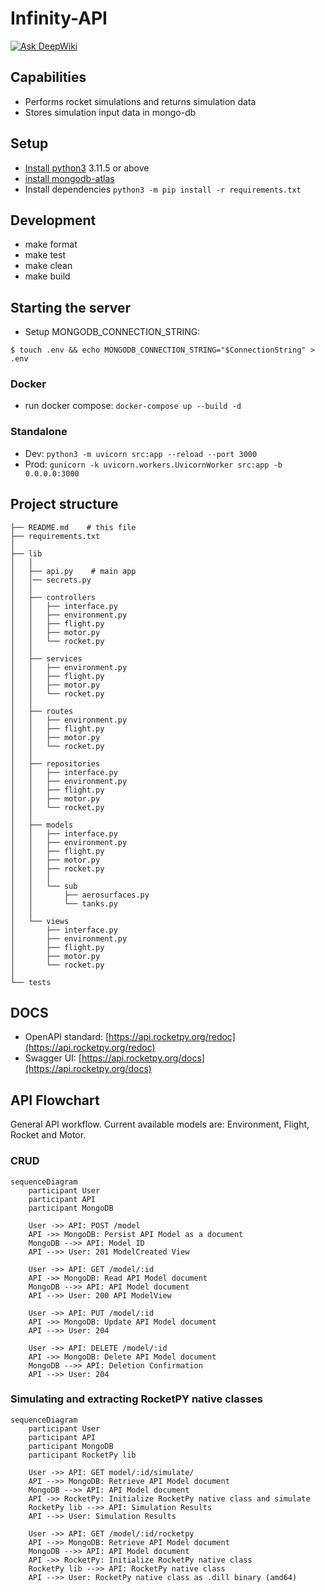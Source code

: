 # Infinity-API

[![Ask DeepWiki](https://deepwiki.com/badge.svg)](https://deepwiki.com/RocketPy-Team/Infinity-API)

## Capabilities
- Performs rocket simulations and returns simulation data
- Stores simulation input data in mongo-db

## Setup
- [Install python3](https://www.python.org/downloads/) 3.11.5 or above
- [install mongodb-atlas](https://www.mongodb.com/try/download/community)
- Install dependencies `python3 -m pip install -r requirements.txt`

## Development
- make format
- make test
- make clean
- make build

## Starting the server
- Setup MONGODB_CONNECTION_STRING:
```
$ touch .env && echo MONGODB_CONNECTION_STRING="$ConnectionString" > .env
```

### Docker
- run docker compose: `docker-compose up --build -d`

### Standalone 
- Dev: `python3 -m uvicorn src:app --reload --port 3000`
- Prod: `gunicorn -k uvicorn.workers.UvicornWorker src:app -b 0.0.0.0:3000`

## Project structure
```
├── README.md    # this file
├── requirements.txt
│   
├── lib
│   │   
│   ├── api.py    # main app
│   │── secrets.py
│   │   
│   ├── controllers
│   │   ├── interface.py
│   │   ├── environment.py
│   │   ├── flight.py
│   │   ├── motor.py
│   │   └── rocket.py
│   │   
│   ├── services 
│   │   ├── environment.py
│   │   ├── flight.py
│   │   ├── motor.py
│   │   └── rocket.py
│   │   
│   ├── routes 
│   │   ├── environment.py
│   │   ├── flight.py
│   │   ├── motor.py
│   │   └── rocket.py
│   │   
│   ├── repositories
│   │   ├── interface.py
│   │   ├── environment.py
│   │   ├── flight.py
│   │   ├── motor.py
│   │   └── rocket.py
│   │   
│   ├── models
│   │   ├── interface.py
│   │   ├── environment.py
│   │   ├── flight.py
│   │   ├── motor.py
│   │   ├── rocket.py
│   │   │   
│   │   └── sub
│   │       ├── aerosurfaces.py
│   │       └── tanks.py
│   │   
│   └── views
│       ├── interface.py
│       ├── environment.py
│       ├── flight.py
│       ├── motor.py
│       └── rocket.py
│   
└── tests
```

## DOCS
- OpenAPI standard: [https://api.rocketpy.org/redoc](https://api.rocketpy.org/redoc)
- Swagger UI: [https://api.rocketpy.org/docs](https://api.rocketpy.org/docs)

## API Flowchart
General API workflow. Current available models are: Environment, Flight, Rocket and Motor.

### CRUD
```mermaid
sequenceDiagram
    participant User
    participant API
    participant MongoDB

    User ->> API: POST /model    
    API ->> MongoDB: Persist API Model as a document
    MongoDB -->> API: Model ID
    API -->> User: 201 ModelCreated View

    User ->> API: GET /model/:id
    API ->> MongoDB: Read API Model document
    MongoDB -->> API: API Model document
    API -->> User: 200 API ModelView

    User ->> API: PUT /model/:id
    API ->> MongoDB: Update API Model document
    API -->> User: 204

    User ->> API: DELETE /model/:id
    API ->> MongoDB: Delete API Model document
    MongoDB -->> API: Deletion Confirmation
    API -->> User: 204

```

### Simulating and extracting RocketPY native classes
```mermaid
sequenceDiagram
    participant User
    participant API
    participant MongoDB
    participant RocketPy lib

    User ->> API: GET model/:id/simulate/
    API -->> MongoDB: Retrieve API Model document
    MongoDB -->> API: API Model document 
    API ->> RocketPy: Initialize RocketPy native class and simulate
    RocketPy lib -->> API: Simulation Results
    API -->> User: Simulation Results

    User ->> API: GET /model/:id/rocketpy
    API -->> MongoDB: Retrieve API Model document
    MongoDB -->> API: API Model document 
    API ->> RocketPy: Initialize RocketPy native class
    RocketPy lib -->> API: RocketPy native class
    API -->> User: RocketPy native class as .dill binary (amd64)
```
